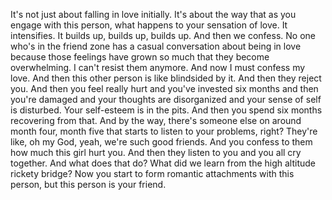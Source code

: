  It's not just about falling in love initially. It's about the way that as you engage with this person, what happens to your sensation of love. It intensifies. It builds up, builds up, builds up. And then we confess. No one who's in the friend zone has a casual conversation about being in love because those feelings have grown so much that they become overwhelming. I can't resist them anymore. And now I must confess my love. And then this other person is like blindsided by it. And then they reject you. And then you feel really hurt and you've invested six months and then you're damaged and your thoughts are disorganized and your sense of self is disturbed. Your self-esteem is in the pits. And then you spend six months recovering from that. And by the way, there's someone else on around month four, month five that starts to listen to your problems, right? They're like, oh my God, yeah, we're such good friends. And you confess to them how much this girl hurt you. And then they listen to you and you all cry together. And what does that do? What did we learn from the high altitude rickety bridge? Now you start to form romantic attachments with this person, but this person is your friend.